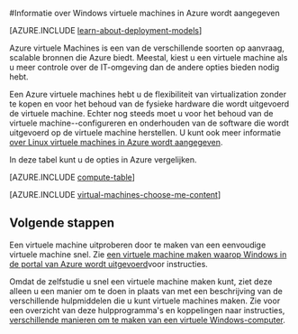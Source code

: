 <properties
    pageTitle="Informatie over Windows virtuele Machines | Microsoft Azure"
    description="Meer informatie over de basisbeginselen van Windows virtuele machines in Azure wordt aangegeven met beide implementatiemodellen."
    services="virtual-machines-windows"
    documentationCenter=""
    authors="cynthn"
    manager="timlt"
    editor="tysonn"
    tags="azure-resource-manager,azure-service-management"/>

<tags
    ms.service="virtual-machines-windows"
    ms.workload="infrastructure-services"
    ms.tgt_pltfrm="vm-windows"
    ms.devlang="na"
    ms.topic="get-started-article"
    ms.date="09/27/2016"
    ms.author="cynthn"/>

#<a name="about-windows-virtual-machines-in-azure"></a>Informatie over Windows virtuele machines in Azure wordt aangegeven

[AZURE.INCLUDE [learn-about-deployment-models](../../includes/learn-about-deployment-models-both-include.md)]


Azure virtuele Machines is een van de verschillende soorten op aanvraag, scalable bronnen die Azure biedt. Meestal, kiest u een virtuele machine als u meer controle over de IT-omgeving dan de andere opties bieden nodig hebt.

Een Azure virtuele machines hebt u de flexibiliteit van virtualization zonder te kopen en voor het behoud van de fysieke hardware die wordt uitgevoerd de virtuele machine. Echter nog steeds moet u voor het behoud van de virtuele machine--configureren en onderhouden van de software die wordt uitgevoerd op de virtuele machine herstellen. U kunt ook meer informatie [over Linux virtuele machines in Azure wordt aangegeven](virtual-machines-linux-about.md).

In deze tabel kunt u de opties in Azure vergelijken.

[AZURE.INCLUDE [compute-table](../../includes/compute-options-table.md)]

[AZURE.INCLUDE [virtual-machines-choose-me-content](../../includes/virtual-machines-choose-me-content.md)]


## <a name="next-steps"></a>Volgende stappen

Een virtuele machine uitproberen door te maken van een eenvoudige virtuele machine snel. Zie [een virtuele machine maken waarop Windows in de portal van Azure wordt uitgevoerd](virtual-machines-windows-hero-tutorial.md)voor instructies.

Omdat de zelfstudie u snel een virtuele machine maken kunt, ziet deze alleen u een manier om te doen in plaats van met een beschrijving van de verschillende hulpmiddelen die u kunt virtuele machines maken. Zie voor een overzicht van deze hulpprogramma's en koppelingen naar instructies, [verschillende manieren om te maken van een virtuele Windows-computer](virtual-machines-windows-creation-choices.md).

